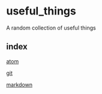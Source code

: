 # useful_things
A random collection of useful things


## index
[atom](docs/atom.md)

[git](docs/git.md)

[markdown](docs/markdown.md)
